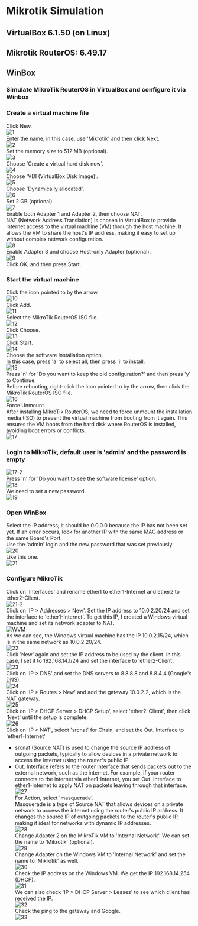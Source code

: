 # Mikrotik Simulation  
## VirtualBox 6.1.50 (on Linux)  
## Mikrotik RouterOS: 6.49.17  
## WinBox  

### Simulate MikroTik RouterOS in VirtualBox and configure it via Winbox  

### Create a virtual machine file
Click New.  
![1](https://github.com/user-attachments/assets/c6c9406f-7b0a-4bca-8428-d5df4db73ee6)  
Enter the name, in this case, use 'Mikrotik' and then click Next.  
![2](https://github.com/user-attachments/assets/3f8a897b-0e16-4374-a1c5-016921354886)  
Set the memory size to 512 MB (optional).  
![3](https://github.com/user-attachments/assets/fb0393f5-c1e1-43a4-8d8e-0c55941435ad)  
Choose 'Create a virtual hard disk now'.  
![4](https://github.com/user-attachments/assets/5c116f95-8b96-42e2-a416-17c0ffa76016)  
Choose 'VDI (VirtualBox Disk Image)'.  
![5](https://github.com/user-attachments/assets/04c9fb74-eb1a-4712-88a8-22c29f7f3739)  
Choose 'Dynamically allocated'.  
![6](https://github.com/user-attachments/assets/1efe0d84-ec6f-41e1-a756-03ea72672cab)  
Set 2 GB (optional).  
![7](https://github.com/user-attachments/assets/862cc3b5-6123-469b-936d-85233bf7e88d)  
Enable both Adapter 1 and Adapter 2, then choose NAT.  
NAT (Network Address Translation) is chosen in VirtualBox to provide internet access to the virtual machine (VM) through the host machine. It allows the VM to share the host's IP address, making it easy to set up without complex network configuration.  
![8](https://github.com/user-attachments/assets/7cbda8ed-56ae-4610-b1bb-6cd11c701576)  
Enable Adapter 3 and choose Host-only Adapter (optional).  
![9](https://github.com/user-attachments/assets/4595c055-7369-4a4d-ae22-bb839354a97d)  
Click OK, and then press Start.  
### Start the virtual machine  
Click the icon pointed to by the arrow.  
![10](https://github.com/user-attachments/assets/e1cd91cf-48bb-4834-a91c-dc6fc8d7c979)  
Click Add.  
![11](https://github.com/user-attachments/assets/c3cca75b-71d2-4773-992e-d7b177d1c8d4)  
Select the MikroTik RouterOS ISO file.  
![12](https://github.com/user-attachments/assets/e98df8b7-2266-4b66-b57e-c7a02a8bd87b)  
Click Choose.  
![13](https://github.com/user-attachments/assets/8598a927-16af-4fc1-9c37-9b51e30f305a)  
Click Start.  
![14](https://github.com/user-attachments/assets/c59b3d5d-2e29-4457-8674-1e76a76e1ee0)  
Choose the software installation option.  
In this case, press 'a' to select all, then press 'i' to install.  
![15](https://github.com/user-attachments/assets/dfd7d6a6-a345-414f-a05c-8114424694eb)  
Press 'n' for 'Do you want to keep the old configuration?' and then press 'y' to Continue.  
Before rebooting, right-click the icon pointed to by the arrow, then click the MikroTik RouterOS ISO file.  
![16](https://github.com/user-attachments/assets/6abec516-53a2-4bb5-bff8-c4e36b06b6a8)  
Force Unmount.  
After installing MikroTik RouterOS, we need to force unmount the installation media (ISO) to prevent the virtual machine from booting from it again. This ensures the VM boots from the hard disk where RouterOS is installed, avoiding boot errors or conflicts.  
![17](https://github.com/user-attachments/assets/4fdc2650-f1ce-40bb-b0f9-3e0ebe7b0cb2)  
### Login to MikroTik, default user is 'admin' and the password is empty  
![17-2](https://github.com/user-attachments/assets/cfaec642-037a-44d1-9fd6-f53aa91264e1)  
Press 'n' for 'Do you want to see the software license' option.  
![18](https://github.com/user-attachments/assets/5811a267-f1d7-4cbe-b0bc-99b0d1204d4f)  
We need to set a new password.  
![19](https://github.com/user-attachments/assets/ebd1f1c5-6f25-4ec6-af9f-aacd23fb8cd3)  
### Open WinBox  
Select the IP address; it should be 0.0.0.0 because the IP has not been set yet. If an error occurs, look for another IP with the same MAC address or the same Board's Port.  
Use the 'admin' login and the new password that was set previously.  
![20](https://github.com/user-attachments/assets/680772b6-63c4-4ffb-9b04-891ce13c8ee0)  
Like this one.  
![21](https://github.com/user-attachments/assets/f00aafc2-eeb0-4c82-9678-2e2f87295ba1)  
### Configure MikroTik  
Click on 'Interfaces' and rename ether1 to ether1-Internet and ether2 to ether2-Client.  
![21-2](https://github.com/user-attachments/assets/7eb3a0e6-703c-4aab-adad-a181d4eeb241)  
Click on 'IP > Addresses > New'. Set the IP address to 10.0.2.20/24 and set the interface to 'ether1-Internet'. To get this IP, I created a Windows virtual machine and set its network adapter to NAT.    
![WVM](https://github.com/user-attachments/assets/c5f51c85-2c0a-4055-87ec-b60fb625ad6e)  
As we can see, the Windows virtual machine has the IP 10.0.2.15/24, which is in the same network as 10.0.2.20/24.  
![22](https://github.com/user-attachments/assets/6aa0dda5-50a9-457e-8baa-f9bebce51ec8)  
Click 'New' again and set the IP address to be used by the client. In this case, I set it to 192.168.14.1/24 and set the interface to 'ether2-Client'.  
![23](https://github.com/user-attachments/assets/3499c175-01e7-448b-b034-07887302e2b1)  
Click on 'IP > DNS' and set the DNS servers to 8.8.8.8 and 8.8.4.4 (Google's DNS).  
![24](https://github.com/user-attachments/assets/6e7d39a3-8045-48fb-9c84-23274c09e751)  
Click on 'IP > Routes > New' and add the gateway 10.0.2.2, which is the NAT gateway.  
![25](https://github.com/user-attachments/assets/8baefd96-75f4-4a04-bd0c-a10fc6feba9e)  
Click on 'IP > DHCP Server > DHCP Setup', select 'ether2-Client', then click 'Next' until the setup is complete.  
![26](https://github.com/user-attachments/assets/1e9efcb5-a58b-4d54-ab50-856c8a242406)  
Click on 'IP > NAT', select 'srcnat' for Chain, and set the Out. Interface to 'ether1-Internet'  
- srcnat (Source NAT) is used to change the source IP address of outgoing packets, typically to allow devices in a private network to access the internet using the router's public IP.  
- Out. Interface refers to the router interface that sends packets out to the external network, such as the internet. For example, if your router connects to the internet via ether1-Internet, you set Out. Interface to ether1-Internet to apply NAT on packets leaving through that interface.  
![27](https://github.com/user-attachments/assets/23a35bda-06c9-4951-8d39-e05d03bf5c0e)  
For Action, select 'masquerade'.  
Masquerade is a type of Source NAT that allows devices on a private network to access the internet using the router's public IP address. It changes the source IP of outgoing packets to the router's public IP, making it ideal for networks with dynamic IP addresses.  
![28](https://github.com/user-attachments/assets/e81104f6-d088-4ecb-b170-f69465944c39)  
Change Adapter 2 on the MikroTik VM to 'Internal Network'. We can set the name to 'Mikrotik' (optional).  
![29](https://github.com/user-attachments/assets/dc39ea82-59f3-4996-88dd-22d89ab6d093)  
Change Adapter on the Windows VM to 'Internal Network' and set the name to 'Mikrotik' as well.  
![30](https://github.com/user-attachments/assets/a7fe8036-2a62-4fd8-b927-adb8c6d0ac84)  
Check the IP address on the Windows VM. We get the IP 192.168.14.254 (DHCP).  
![31](https://github.com/user-attachments/assets/81e2bde8-58cd-489f-9711-c5821df844ad)  
We can also check 'IP > DHCP Server > Leases' to see which client has received the IP.  
![32](https://github.com/user-attachments/assets/1e0deb10-9f4d-4366-a5e7-5f9d446ea58d)  
Check the ping to the gateway and Google.  
![33](https://github.com/user-attachments/assets/02c47b34-a26b-4914-828d-a8acbc2d0fa5)  
  
